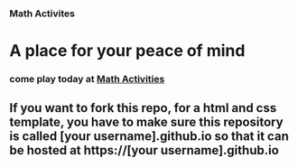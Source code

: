 ### Math Activites
# A place for your peace of mind
### come play today at <a href = "//mathactivities.github.io">Math Activities</a>
## If you want to fork this repo, for a html and css template, you have to make sure this repository is called [your username].github.io so that it can be hosted at https://[your username].github.io
